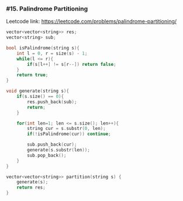 ### #15. Palindrome Partitioning

Leetcode link: https://leetcode.com/problems/palindrome-partitioning/

```cpp
vector<vector<string>> res;
vector<string> sub;

bool isPalindrome(string s){
    int l = 0, r = size(s) - 1;
    while(l <= r){
        if(s[l++] != s[r--]) return false;
    }
    return true;
}

void generate(string s){
    if(s.size() == 0){
        res.push_back(sub);
        return;
    }

    for(int len=1; len <= s.size(); len++){
        string cur = s.substr(0, len);
        if(!isPalindrome(cur)) continue;

        sub.push_back(cur);
        generate(s.substr(len));
        sub.pop_back();
    }
}

vector<vector<string>> partition(string s) {
    generate(s);
    return res;    
}
```

